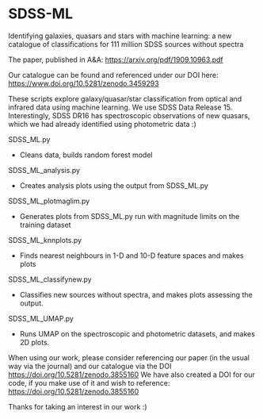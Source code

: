 # SDSS-ML
Identifying galaxies, quasars and stars with machine learning: a new catalogue of classifications for 111 million SDSS sources without spectra

The paper, published in A&A: https://arxiv.org/pdf/1909.10963.pdf

Our catalogue can be found and referenced under our DOI here: https://www.doi.org/10.5281/zenodo.3459293

These scripts explore galaxy/quasar/star classification from optical and infrared data using machine learning. We use SDSS Data Release 15. Interestingly, SDSS DR16 has spectroscopic observations of new quasars, which we had already identified using photometric data :)

SDSS_ML.py
- Cleans data, builds random forest model

SDSS_ML_analysis.py
- Creates analysis plots using the output from SDSS_ML.py

SDSS_ML_plotmaglim.py
- Generates plots from SDSS_ML.py run with magnitude limits on the training dataset

SDSS_ML_knnplots.py
- Finds nearest neighbours in 1-D and 10-D feature spaces and makes plots

SDSS_ML_classifynew.py
- Classifies new sources without spectra, and makes plots assessing the output.

SDSS_ML_UMAP.py
- Runs UMAP on the spectroscopic and photometric datasets, and makes 2D plots.

When using our work, please consider referencing our paper (in the usual way via the journal) and our catalogue via the DOI https://doi.org/10.5281/zenodo.3855160
We have also created a DOI for our code, if you make use of it and wish to reference: https://doi.org/10.5281/zenodo.3855160

Thanks for taking an interest in our work :)

